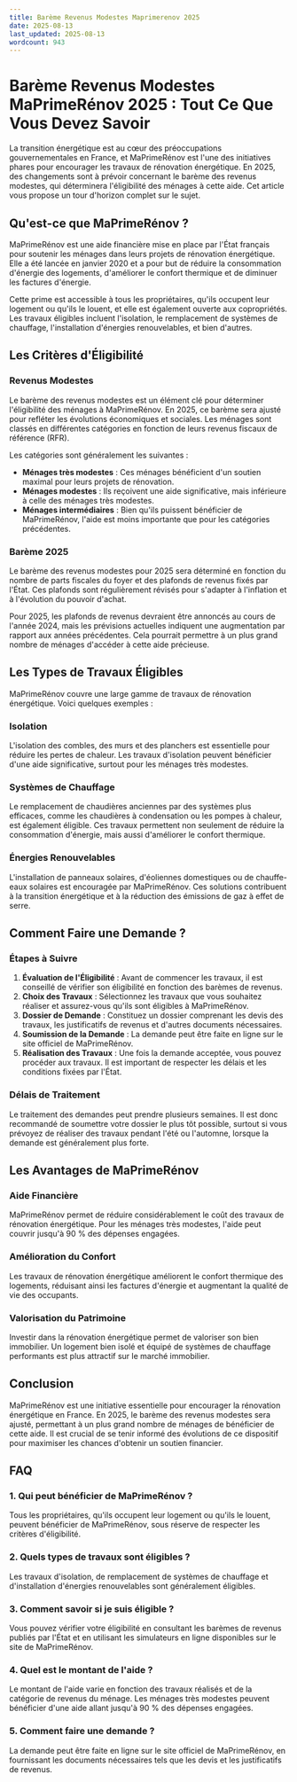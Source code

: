 ```yaml
---
title: Barème Revenus Modestes Maprimerenov 2025
date: 2025-08-13
last_updated: 2025-08-13
wordcount: 943
---
```


# Barème Revenus Modestes MaPrimeRénov 2025 : Tout Ce Que Vous Devez Savoir

La transition énergétique est au cœur des préoccupations gouvernementales en France, et MaPrimeRénov est l'une des initiatives phares pour encourager les travaux de rénovation énergétique. En 2025, des changements sont à prévoir concernant le barème des revenus modestes, qui déterminera l'éligibilité des ménages à cette aide. Cet article vous propose un tour d'horizon complet sur le sujet.

## Qu'est-ce que MaPrimeRénov ?

MaPrimeRénov est une aide financière mise en place par l'État français pour soutenir les ménages dans leurs projets de rénovation énergétique. Elle a été lancée en janvier 2020 et a pour but de réduire la consommation d'énergie des logements, d'améliorer le confort thermique et de diminuer les factures d'énergie. 

Cette prime est accessible à tous les propriétaires, qu'ils occupent leur logement ou qu'ils le louent, et elle est également ouverte aux copropriétés. Les travaux éligibles incluent l'isolation, le remplacement de systèmes de chauffage, l'installation d'énergies renouvelables, et bien d'autres.

## Les Critères d'Éligibilité

### Revenus Modestes

Le barème des revenus modestes est un élément clé pour déterminer l'éligibilité des ménages à MaPrimeRénov. En 2025, ce barème sera ajusté pour refléter les évolutions économiques et sociales. Les ménages sont classés en différentes catégories en fonction de leurs revenus fiscaux de référence (RFR). 

Les catégories sont généralement les suivantes :

- **Ménages très modestes** : Ces ménages bénéficient d'un soutien maximal pour leurs projets de rénovation.
- **Ménages modestes** : Ils reçoivent une aide significative, mais inférieure à celle des ménages très modestes.
- **Ménages intermédiaires** : Bien qu'ils puissent bénéficier de MaPrimeRénov, l'aide est moins importante que pour les catégories précédentes.

### Barème 2025

Le barème des revenus modestes pour 2025 sera déterminé en fonction du nombre de parts fiscales du foyer et des plafonds de revenus fixés par l'État. Ces plafonds sont régulièrement révisés pour s'adapter à l'inflation et à l'évolution du pouvoir d'achat.

Pour 2025, les plafonds de revenus devraient être annoncés au cours de l'année 2024, mais les prévisions actuelles indiquent une augmentation par rapport aux années précédentes. Cela pourrait permettre à un plus grand nombre de ménages d'accéder à cette aide précieuse.

## Les Types de Travaux Éligibles

MaPrimeRénov couvre une large gamme de travaux de rénovation énergétique. Voici quelques exemples :

### Isolation

L'isolation des combles, des murs et des planchers est essentielle pour réduire les pertes de chaleur. Les travaux d'isolation peuvent bénéficier d'une aide significative, surtout pour les ménages très modestes.

### Systèmes de Chauffage

Le remplacement de chaudières anciennes par des systèmes plus efficaces, comme les chaudières à condensation ou les pompes à chaleur, est également éligible. Ces travaux permettent non seulement de réduire la consommation d'énergie, mais aussi d'améliorer le confort thermique.

### Énergies Renouvelables

L'installation de panneaux solaires, d'éoliennes domestiques ou de chauffe-eaux solaires est encouragée par MaPrimeRénov. Ces solutions contribuent à la transition énergétique et à la réduction des émissions de gaz à effet de serre.

## Comment Faire une Demande ?

### Étapes à Suivre

1. **Évaluation de l'Éligibilité** : Avant de commencer les travaux, il est conseillé de vérifier son éligibilité en fonction des barèmes de revenus.
2. **Choix des Travaux** : Sélectionnez les travaux que vous souhaitez réaliser et assurez-vous qu'ils sont éligibles à MaPrimeRénov.
3. **Dossier de Demande** : Constituez un dossier comprenant les devis des travaux, les justificatifs de revenus et d'autres documents nécessaires.
4. **Soumission de la Demande** : La demande peut être faite en ligne sur le site officiel de MaPrimeRénov.
5. **Réalisation des Travaux** : Une fois la demande acceptée, vous pouvez procéder aux travaux. Il est important de respecter les délais et les conditions fixées par l'État.

### Délais de Traitement

Le traitement des demandes peut prendre plusieurs semaines. Il est donc recommandé de soumettre votre dossier le plus tôt possible, surtout si vous prévoyez de réaliser des travaux pendant l'été ou l'automne, lorsque la demande est généralement plus forte.

## Les Avantages de MaPrimeRénov

### Aide Financière

MaPrimeRénov permet de réduire considérablement le coût des travaux de rénovation énergétique. Pour les ménages très modestes, l'aide peut couvrir jusqu'à 90 % des dépenses engagées.

### Amélioration du Confort

Les travaux de rénovation énergétique améliorent le confort thermique des logements, réduisant ainsi les factures d'énergie et augmentant la qualité de vie des occupants.

### Valorisation du Patrimoine

Investir dans la rénovation énergétique permet de valoriser son bien immobilier. Un logement bien isolé et équipé de systèmes de chauffage performants est plus attractif sur le marché immobilier.

## Conclusion

MaPrimeRénov est une initiative essentielle pour encourager la rénovation énergétique en France. En 2025, le barème des revenus modestes sera ajusté, permettant à un plus grand nombre de ménages de bénéficier de cette aide. Il est crucial de se tenir informé des évolutions de ce dispositif pour maximiser les chances d'obtenir un soutien financier.

## FAQ

### 1. Qui peut bénéficier de MaPrimeRénov ?

Tous les propriétaires, qu'ils occupent leur logement ou qu'ils le louent, peuvent bénéficier de MaPrimeRénov, sous réserve de respecter les critères d'éligibilité.

### 2. Quels types de travaux sont éligibles ?

Les travaux d'isolation, de remplacement de systèmes de chauffage et d'installation d'énergies renouvelables sont généralement éligibles.

### 3. Comment savoir si je suis éligible ?

Vous pouvez vérifier votre éligibilité en consultant les barèmes de revenus publiés par l'État et en utilisant les simulateurs en ligne disponibles sur le site de MaPrimeRénov.

### 4. Quel est le montant de l'aide ?

Le montant de l'aide varie en fonction des travaux réalisés et de la catégorie de revenus du ménage. Les ménages très modestes peuvent bénéficier d'une aide allant jusqu'à 90 % des dépenses engagées.

### 5. Comment faire une demande ?

La demande peut être faite en ligne sur le site officiel de MaPrimeRénov, en fournissant les documents nécessaires tels que les devis et les justificatifs de revenus.